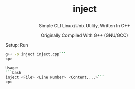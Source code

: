 # <p align="center"> inject
<p align="center"> Simple CLI Linux/Unix Utility, Written In C++ 
<p align="center"> Originally Compiled With G++ (GNU/GCC) 
<p>

Setup: Run 
```bash
g++ -o inject inject.cpp```
<p>

Usage:
```bash 
inject <File> <Line Number> <Content,...>```
<p> 
